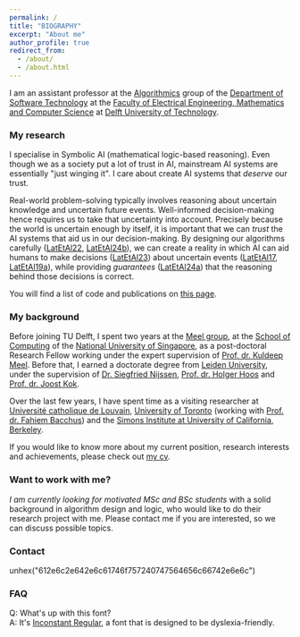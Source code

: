 ```yaml
---
permalink: /
title: "BIOGRAPHY"
excerpt: "About me"
author_profile: true
redirect_from: 
  - /about/
  - /about.html
---
```


I am an assistant professor at the [Algorithmics](https://www.tudelft.nl/ewi/over-de-faculteit/afdelingen/software-technology/algorithmics) group of the [Department of Software Technology](https://www.tudelft.nl/ewi/over-de-faculteit/afdelingen/software-technology/) at the [Faculty of Electrical Engineering, Mathematics and Computer Science](https://www.tudelft.nl/en/eemcs) at [Delft University of Technology](https://www.tudelft.nl/en/).

### My research

I specialise in Symbolic AI (mathematical logic-based reasoning). Even though we as a society put a lot of trust in AI, mainstream AI systems are essentially "just winging it". I care about create AI systems that _deserve_ our trust.

Real-world problem-solving typically involves reasoning about uncertain knowledge and uncertain future events. Well-informed decision-making hence requires us to take that uncertainty into account. Precisely because the world is uncertain enough by itself, it is important that we can _trust_ the AI systems that aid us in our decision-making. By designing our algorithms carefully ([LatEtAl22](/publication/2022-01-01-Exact-stochastic-constraint-optimisation-with-applications-in-network-analysis), [LatEtAl24b](/publication/2024-01-01-SharpVelvet)), we can create a reality in which AI can aid humans to make decisions ([LatEtAl23](/publication/2023-01-01-Solving-the-Identifying-Code-Set-Problem-with-Grouped-Independent-Support)) about uncertain events ([LatEtAl17](/publication/2017-01-01-Combining-Stochastic-Constraint-Optimization-and-Probabilistic-Programming--From-Knowledge-Compilation-to-Constraint-Solving), [LatEtAl19a](publication/2019-01-01-Stochastic-Constraint-Propagation-for-Mining-Probabilistic-Networks)), while providing _guarantees_ ([LatEtAl24a](/publication/2024-07-01-The-Cardinality-of-Identifying-Code-Sets-for-Soccer-Ball-Graph-with-Application-to-Remote-Sensing-preprint)) that the reasoning behind those decisions is correct.

You will find a list of code and publications on [this page](https://latower.github.io/publications/).

### My background

Before joining TU Delft, I spent two years at the [Meel group](https://meelgroup.github.io), at the [School of Computing](https://www.comp.nus.edu.sg/) of the [National University of Singapore](https://www.nus.edu.sg/), as a post-doctoral Research Fellow working under the expert supervision of [Prof. dr. Kuldeep Meel](https://www.cs.toronto.edu/~meel/). Before that, I earned a doctorate degree from [Leiden University](https://www.universiteitleiden.nl/en), under the supervision of [Dr. Siegfried Nijssen](https://webperso.info.ucl.ac.be/~snijssen/), [Prof. dr. Holger Hoos](https://hoos.ca/main.html) and [Prof. dr. Joost Kok](https://www.tue.nl/en/research/researchers/joost-kok).

Over the last few years, I have spent time as a visiting researcher at [Université catholique de Louvain](https://uclouvain.be/en/research-institutes/icteam/ingi), [University of Toronto](https://web.cs.toronto.edu/) (working with [Prof. dr. Fahiem Bacchus](https://www.cs.toronto.edu/~fbacchus/)) and the [Simons Institute at University of California, Berkeley](https://simons.berkeley.edu/programs/extended-reunion-satisfiability).

If you would like to know more about my current position, research interests and achievements, please check out [my cv](https://latower.github.io/cv/). 

### Want to work with me?

_I am currently looking for motivated MSc and BSc students_ with a solid background in algorithm design and logic, who would like to do their research project with me. Please contact me if you are interested, so we can discuss possible topics.

### Contact

<p>
  <i class="fas fa-envelope icon-pad-right" aria-hidden="true"></i> unhex("612e6c2e642e6c61746f757240747564656c66742e6e6c")
</p>

### FAQ

Q: What's up with this font?\
A: It's [Inconstant Regular](https://www.nothingcomicaboutdyslexia.com/inconstant-regular), a font that is designed to be dyslexia-friendly.